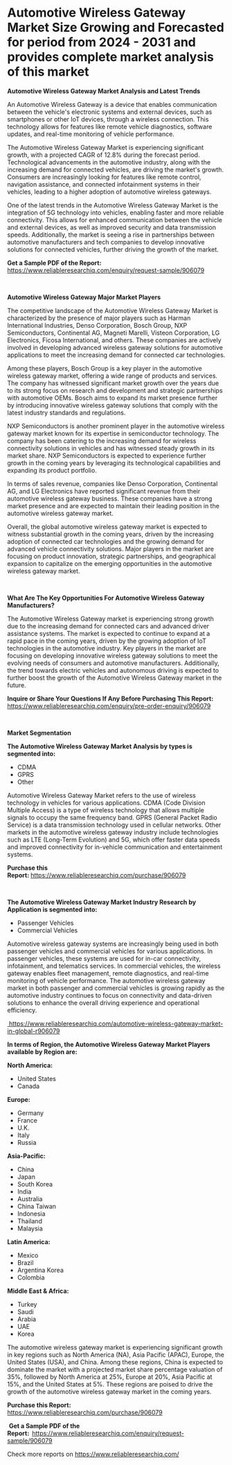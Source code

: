 <p><h1>Automotive Wireless Gateway Market Size Growing and Forecasted for period from 2024 - 2031 and provides complete market analysis of this market</h1></p><p><strong>Automotive Wireless Gateway Market Analysis and Latest Trends</strong></p>
<p><p>An Automotive Wireless Gateway is a device that enables communication between the vehicle's electronic systems and external devices, such as smartphones or other IoT devices, through a wireless connection. This technology allows for features like remote vehicle diagnostics, software updates, and real-time monitoring of vehicle performance.</p><p>The Automotive Wireless Gateway Market is experiencing significant growth, with a projected CAGR of 12.8% during the forecast period. Technological advancements in the automotive industry, along with the increasing demand for connected vehicles, are driving the market's growth. Consumers are increasingly looking for features like remote control, navigation assistance, and connected infotainment systems in their vehicles, leading to a higher adoption of automotive wireless gateways.</p><p>One of the latest trends in the Automotive Wireless Gateway Market is the integration of 5G technology into vehicles, enabling faster and more reliable connectivity. This allows for enhanced communication between the vehicle and external devices, as well as improved security and data transmission speeds. Additionally, the market is seeing a rise in partnerships between automotive manufacturers and tech companies to develop innovative solutions for connected vehicles, further driving the growth of the market.</p></p>
<p><strong>Get a Sample PDF of the Report:&nbsp;</strong> <a href="https://www.reliableresearchiq.com/enquiry/request-sample/906079">https://www.reliableresearchiq.com/enquiry/request-sample/906079</a></p>
<p>&nbsp;</p>
<p><strong>Automotive Wireless Gateway Major Market Players</strong></p>
<p><p>The competitive landscape of the Automotive Wireless Gateway Market is characterized by the presence of major players such as Harman International Industries, Denso Corporation, Bosch Group, NXP Semiconductors, Continental AG, Magneti Marelli, Visteon Corporation, LG Electronics, Ficosa International, and others. These companies are actively involved in developing advanced wireless gateway solutions for automotive applications to meet the increasing demand for connected car technologies.</p><p>Among these players, Bosch Group is a key player in the automotive wireless gateway market, offering a wide range of products and services. The company has witnessed significant market growth over the years due to its strong focus on research and development and strategic partnerships with automotive OEMs. Bosch aims to expand its market presence further by introducing innovative wireless gateway solutions that comply with the latest industry standards and regulations.</p><p>NXP Semiconductors is another prominent player in the automotive wireless gateway market known for its expertise in semiconductor technology. The company has been catering to the increasing demand for wireless connectivity solutions in vehicles and has witnessed steady growth in its market share. NXP Semiconductors is expected to experience further growth in the coming years by leveraging its technological capabilities and expanding its product portfolio.</p><p>In terms of sales revenue, companies like Denso Corporation, Continental AG, and LG Electronics have reported significant revenue from their automotive wireless gateway business. These companies have a strong market presence and are expected to maintain their leading position in the automotive wireless gateway market.</p><p>Overall, the global automotive wireless gateway market is expected to witness substantial growth in the coming years, driven by the increasing adoption of connected car technologies and the growing demand for advanced vehicle connectivity solutions. Major players in the market are focusing on product innovation, strategic partnerships, and geographical expansion to capitalize on the emerging opportunities in the automotive wireless gateway market.</p></p>
<p>&nbsp;</p>
<p><strong>What Are The Key Opportunities For Automotive Wireless Gateway Manufacturers?</strong></p>
<p><p>The Automotive Wireless Gateway market is experiencing strong growth due to the increasing demand for connected cars and advanced driver assistance systems. The market is expected to continue to expand at a rapid pace in the coming years, driven by the growing adoption of IoT technologies in the automotive industry. Key players in the market are focusing on developing innovative wireless gateway solutions to meet the evolving needs of consumers and automotive manufacturers. Additionally, the trend towards electric vehicles and autonomous driving is expected to further boost the growth of the Automotive Wireless Gateway market in the future.</p></p>
<p><strong>Inquire or Share Your Questions If Any Before Purchasing This Report:</strong> <a href="https://www.reliableresearchiq.com/enquiry/pre-order-enquiry/906079">https://www.reliableresearchiq.com/enquiry/pre-order-enquiry/906079</a></p>
<p>&nbsp;</p>
<p><strong>Market Segmentation</strong></p>
<p><strong>The Automotive Wireless Gateway Market Analysis by types is segmented into:</strong></p>
<p><ul><li>CDMA</li><li>GPRS</li><li>Other</li></ul></p>
<p><p>Automotive Wireless Gateway Market refers to the use of wireless technology in vehicles for various applications. CDMA (Code Division Multiple Access) is a type of wireless technology that allows multiple signals to occupy the same frequency band. GPRS (General Packet Radio Service) is a data transmission technology used in cellular networks. Other markets in the automotive wireless gateway industry include technologies such as LTE (Long-Term Evolution) and 5G, which offer faster data speeds and improved connectivity for in-vehicle communication and entertainment systems.</p></p>
<p><strong>Purchase this Report:&nbsp;</strong><a href="https://www.reliableresearchiq.com/purchase/906079">https://www.reliableresearchiq.com/purchase/906079</a></p>
<p>&nbsp;</p>
<p><strong>The Automotive Wireless Gateway Market Industry Research by Application is segmented into:</strong></p>
<p><ul><li>Passenger Vehicles</li><li>Commercial Vehicles</li></ul></p>
<p><p>Automotive wireless gateway systems are increasingly being used in both passenger vehicles and commercial vehicles for various applications. In passenger vehicles, these systems are used for in-car connectivity, infotainment, and telematics services. In commercial vehicles, the wireless gateway enables fleet management, remote diagnostics, and real-time monitoring of vehicle performance. The automotive wireless gateway market in both passenger and commercial vehicles is growing rapidly as the automotive industry continues to focus on connectivity and data-driven solutions to enhance the overall driving experience and operational efficiency.</p></p>
<p><a href="https://www.reliableresearchiq.com/automotive-wireless-gateway-market-in-global-r906079">&nbsp;https://www.reliableresearchiq.com/automotive-wireless-gateway-market-in-global-r906079</a></p>
<p><strong>In terms of Region, the Automotive Wireless Gateway Market Players available by Region are:</strong></p>
<p>
    <p> <strong> North America: </strong>
        <ul>
            <li>United States</li>
            <li>Canada</li>
        </ul>
        </p> 
    <p> <strong> Europe: </strong>
        <ul>
            <li>Germany</li>
            <li>France</li>
            <li>U.K.</li>
            <li>Italy</li>
            <li>Russia</li>
        </ul>
        </p> 
    <p> <strong> Asia-Pacific: </strong>
        <ul>
            <li>China</li>
            <li>Japan</li>
            <li>South Korea</li>
            <li>India</li>
            <li>Australia</li>
            <li>China Taiwan</li>
            <li>Indonesia</li>
            <li>Thailand</li>
            <li>Malaysia</li>
        </ul>
        </p> 
    <p> <strong> Latin America: </strong>
        <ul>
            <li>Mexico</li>
            <li>Brazil</li>
            <li>Argentina Korea</li>
            <li>Colombia</li>
        </ul>
        </p> 
    <p> <strong> Middle East & Africa: </strong>
        <ul>
            <li>Turkey</li>
            <li>Saudi</li>
            <li>Arabia</li>
            <li>UAE</li>
            <li>Korea</li>
        </ul>
    </p>
    </p>
<p><p>The automotive wireless gateway market is experiencing significant growth in key regions such as North America (NA), Asia Pacific (APAC), Europe, the United States (USA), and China. Among these regions, China is expected to dominate the market with a projected market share percentage valuation of 35%, followed by North America at 25%, Europe at 20%, Asia Pacific at 15%, and the United States at 5%. These regions are poised to drive the growth of the automotive wireless gateway market in the coming years.</p></p>
<p><strong>Purchase this Report: </strong><a href="https://www.reliableresearchiq.com/purchase/906079">https://www.reliableresearchiq.com/purchase/906079</a></p>
<p>&nbsp;<strong>Get a Sample PDF of the Report:&nbsp;&nbsp;</strong><a href="https://www.reliableresearchiq.com/enquiry/request-sample/906079">https://www.reliableresearchiq.com/enquiry/request-sample/906079</a></p>
<p><strong></strong></p>
<p>Check more reports on <a href="https://www.reliableresearchiq.com/">https://www.reliableresearchiq.com/</a></p>